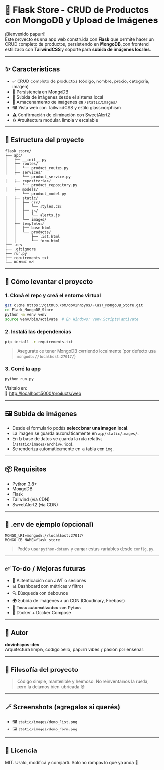 # 🛒 Flask Store - CRUD de Productos con MongoDB y Upload de Imágenes

¡Bienvenido papurri!  
Este proyecto es una app web construida con **Flask** que permite hacer un CRUD completo de productos, persistiendo en **MongoDB**, con frontend estilizado con **TailwindCSS** y soporte para **subida de imágenes locales**.

---

## ✨ Características

- ✅ CRUD completo de productos (código, nombre, precio, categoría, imagen)
- 💾 Persistencia en MongoDB
- 📸 Subida de imágenes desde el sistema local
- 📂 Almacenamiento de imágenes en `/static/images/`
- 🖼️ Vista web con TailwindCSS y estilo glassmorphism
- ⚠️ Confirmación de eliminación con SweetAlert2
- ♻️ Arquitectura modular, limpia y escalable

---

## 🧱 Estructura del proyecto

```
flask_store/
├── app/
│   ├── __init__.py
│   ├── routes/
│   │   └── product_routes.py
│   ├── services/
        └── product_service.py
│   ├── repositories/
        └── product_repository.py
│   ├── models/
        └── product_model.py
│   ├── static/
│   │   ├── css/
│   │   │   └── styles.css
│   │   ├── js/
│   │   │   └── alerts.js
│   │   └── images/
│   ├── templates/
│   │   ├── base.html
│   │   └── products/
│   │       ├── list.html
│   │       └── form.html
├── .env
├── .gitignore
├── run.py
├── requirements.txt
└── README.md
```

---

## 🚀 Cómo levantar el proyecto

### 1. Cloná el repo y creá el entorno virtual

```bash
git clone https://github.com/dovinhoyos/Flask_MongoDB_Store.git
cd Flask_MongoDB_Store
python -m venv venv
source venv/bin/activate  # En Windows: venv\Scripts\activate
```

### 2. Instalá las dependencias

```bash
pip install -r requirements.txt
```

> Asegurate de tener MongoDB corriendo localmente (por defecto usa `mongodb://localhost:27017/`)

### 3. Corré la app

```bash
python run.py
```

Visitalo en:  
📍 [http://localhost:5000/products/web](http://localhost:5000/products/web)

---

## 🖼️ Subida de imágenes

- Desde el formulario podés **seleccionar una imagen local**.
- La imagen se guarda automáticamente en `app/static/images/`.
- En la base de datos se guarda la ruta relativa (`/static/images/archivo.jpg`).
- Se renderiza automáticamente en la tabla con `img`.

---

## 📦 Requisitos

- Python 3.8+
- MongoDB
- Flask
- Tailwind (vía CDN)
- SweetAlert2 (vía CDN)

---

## 📁 .env de ejemplo (opcional)

```env
MONGO_URI=mongodb://localhost:27017/
MONGO_DB_NAME=flask_store
```

> Podés usar `python-dotenv` y cargar estas variables desde `config.py`.

---

## ✅ To-do / Mejoras futuras

- 🔐 Autenticación con JWT o sesiones
- 📊 Dashboard con métricas y filtros
- 🔍 Búsqueda con debounce
- 🌍 Subida de imágenes a un CDN (Cloudinary, Firebase)
- 🧪 Tests automatizados con Pytest
- 🐳 Docker + Docker Compose

---

## 🙌 Autor

**dovinhoyos-dev**  
Arquitectura limpia, código bello, papurri vibes y pasión por enseñar.

---

## 🧠 Filosofía del proyecto

> Código simple, mantenible y hermoso. No reinventamos la rueda, pero la dejamos bien lubricada 😎

---

## 🪄 Screenshots (agregalos si querés)

- 🖼️ `static/images/demo_list.png`
- 🖼️ `static/images/demo_form.png`

---

## 📜 Licencia

MIT. Usalo, modificá y compartí. Solo no rompas lo que ya anda 🧉
